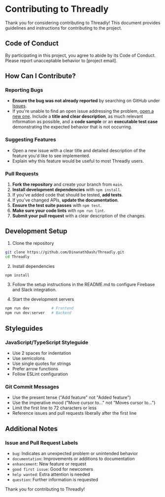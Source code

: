 # Contributing to Threadly

Thank you for considering contributing to Threadly! This document provides guidelines and instructions for contributing to the project.

## Code of Conduct

By participating in this project, you agree to abide by its Code of Conduct. Please report unacceptable behavior to [project email].

## How Can I Contribute?

### Reporting Bugs

- **Ensure the bug was not already reported** by searching on GitHub under [Issues](https://github.com/DinanathDash/Threadly/issues).
- If you're unable to find an open issue addressing the problem, [open a new one](https://github.com/DinanathDash/Threadly/issues/new). Include a **title and clear description**, as much relevant information as possible, and a **code sample** or an **executable test case** demonstrating the expected behavior that is not occurring.

### Suggesting Features

- Open a new issue with a clear title and detailed description of the feature you'd like to see implemented.
- Explain why this feature would be useful to most Threadly users.

### Pull Requests

1. **Fork the repository** and create your branch from `main`.
2. **Install development dependencies** with `npm install`.
3. If you've added code that should be tested, **add tests**.
4. If you've changed APIs, **update the documentation**.
5. **Ensure the test suite passes** with `npm test`.
6. **Make sure your code lints** with `npm run lint`.
7. **Submit your pull request** with a clear description of the changes.

## Development Setup

1. Clone the repository
```bash
git clone https://github.com/DinanathDash/Threadly.git
cd Threadly
```

2. Install dependencies
```bash
npm install
```

3. Follow the setup instructions in the README.md to configure Firebase and Slack integration.

4. Start the development servers
```bash
npm run dev          # Frontend
npm run dev:server   # Backend
```

## Styleguides

### JavaScript/TypeScript Styleguide

- Use 2 spaces for indentation
- Use semicolons
- Use single quotes for strings
- Prefer arrow functions
- Follow ESLint configuration

### Git Commit Messages

- Use the present tense ("Add feature" not "Added feature")
- Use the imperative mood ("Move cursor to..." not "Moves cursor to...")
- Limit the first line to 72 characters or less
- Reference issues and pull requests liberally after the first line

## Additional Notes

### Issue and Pull Request Labels

- `bug`: Indicates an unexpected problem or unintended behavior
- `documentation`: Improvements or additions to documentation
- `enhancement`: New feature or request
- `good first issue`: Good for newcomers
- `help wanted`: Extra attention is needed
- `question`: Further information is requested

Thank you for contributing to Threadly!
